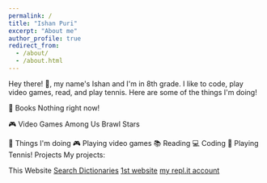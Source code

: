```yaml
---
permalink: /
title: "Ishan Puri"
excerpt: "About me"
author_profile: true
redirect_from: 
  - /about/
  - /about.html
---
```


Hey there! 👋, my name's Ishan and I'm in 8th grade. I like to code, play video games, read, and play tennis. Here are some of the things I'm doing!

📖 Books
  Nothing right now!

🎮 Video Games
  Among Us
  Brawl Stars
  
🤖 Things I'm doing
  🎮 Playing video games
  📚 Reading
  💻 Coding
  🎾 Playing Tennis!
Projects
My projects:

This Website
[Search Dictionaries](https://repl.it/@bobthecoder123/Search-Dictionaries#main.py)
[1st website](https://mywebsite.bobthecoder123.repl.co/)
[my repl.it account](https://repl.it/@bobthecoder123)
